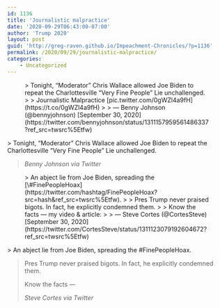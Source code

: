 ```yaml
---
id: 1136
title: 'Journalistic malpractice'
date: '2020-09-29T06:43:00-07:00'
author: 'Trump 2020'
layout: post
guid: 'http://greg-raven.github.io/Impeachment-Chronicles/?p=1136'
permalink: /2020/09/29/journalistic-malpractice/
categories:
    - Uncategorized
---
```


<figure class="wp-block-embed is-type-rich is-provider-twitter wp-block-embed-twitter"><div class="wp-block-embed__wrapper">> Tonight, “Moderator” Chris Wallace allowed Joe Biden to repeat the Charlottesville “Very Fine People” Lie unchallenged.  
>   
> Journalistic Malpractice [pic.twitter.com/0gWZl4a9fH](https://t.co/0gWZl4a9fH)
> 
> — Benny Johnson (@bennyjohnson) [September 30, 2020](https://twitter.com/bennyjohnson/status/1311157959561486337?ref_src=twsrc%5Etfw)

<script async="" charset="utf-8" src="https://platform.twitter.com/widgets.js"></script></div></figure>> Tonight, “Moderator” Chris Wallace allowed Joe Biden to repeat the Charlottesville “Very Fine People” Lie unchallenged.
> 
> <cite>Benny Johnson via Twitter</cite>

<figure class="wp-block-embed is-type-rich is-provider-twitter wp-block-embed-twitter"><div class="wp-block-embed__wrapper">> An abject lie from Joe Biden, spreading the [\#FinePeopleHoax](https://twitter.com/hashtag/FinePeopleHoax?src=hash&ref_src=twsrc%5Etfw).  
>   
> Pres Trump never praised bigots. In fact, he explicitly condemned them.   
>   
> Know the facts — my video &amp; article:<https://t.co/oiA5hY1TKv> <https://t.co/LNFIrDd5uZ>
> 
> — Steve Cortes (@CortesSteve) [September 30, 2020](https://twitter.com/CortesSteve/status/1311123079192604672?ref_src=twsrc%5Etfw)

<script async="" charset="utf-8" src="https://platform.twitter.com/widgets.js"></script></div></figure>> An abject lie from Joe Biden, spreading the #FinePeopleHoax.
> 
> Pres Trump never praised bigots. In fact, he explicitly condemned them.
> 
> Know the facts —
> 
> <cite>Steve Cortes via Twitter</cite>